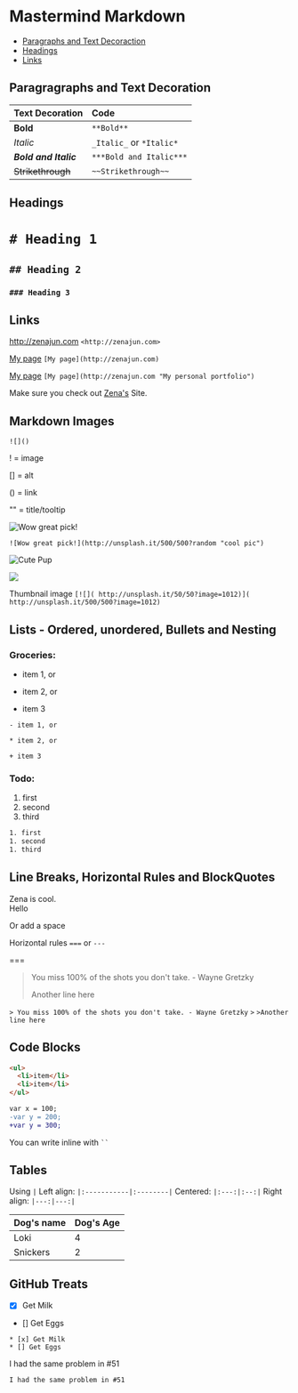 # Mastermind Markdown

* [Paragraphs and Text Decoraction](#paragraphs-and-text-decoration)
* [Headings](#headings)
* [Links](#links)

## Paragragraphs and Text Decoration

|Text Decoration|Code|
|:--------------|:---|
|**Bold**|`**Bold**`|
|_Italic_| `_Italic_` or `*Italic*`|
|***Bold and Italic***|`***Bold and Italic***`|
|~~Strikethrough~~|`~~Strikethrough~~`|

## Headings

# `# Heading 1`

## `## Heading 2`

### `### Heading 3`

## Links
<http://zenajun.com>
`<http://zenajun.com>` 

[My page](http://zenajun.com)
`[My page](http://zenajun.com)`

[My page](http://zenajun.com "My personal portfolio")
`[My page](http://zenajun.com "My personal portfolio")`

Make sure you check out [Zena's][1] Site.

[1]: http://zenajun.com

## Markdown Images

`![]()`

! = image

[] = alt

() = link

"" = title/tooltip

![Wow great pick!](http://unsplash.it/500/500?random "cool pic")

`![Wow great pick!](http://unsplash.it/500/500?random "cool pic")`

![Cute Pup][pup]

[pup]: http://unsplash.it/500/500?image=1012


[![]( http://unsplash.it/50/50?image=1012)]( http://unsplash.it/500/500?image=1012)

Thumbnail image
`[![]( http://unsplash.it/50/50?image=1012)]( http://unsplash.it/500/500?image=1012)`


## Lists - Ordered, unordered, Bullets and Nesting

### Groceries:
- item 1, or
* item 2, or
+ item 3

`- item 1, or`

`* item 2, or`

`+ item 3`

### Todo:
1. first
1. second
1. third

```txt
1. first
1. second
1. third
```

## Line Breaks, Horizontal Rules and BlockQuotes

Zena is cool.<br>
Hello

Or add a space

Horizontal rules `===` or `---`

===

> You miss 100% of the shots you don't take. - Wayne Gretzky
>
>Another line here

`> You miss 100% of the shots you don't take. - Wayne Gretzky`
`>`
`>Another line here`

## Code Blocks

```html
<ul>
  <li>item</li>
  <li>item</li>
</ul>
```

```diff
var x = 100;
-var y = 200;
+var y = 300;
```

You can write inline with ` `` `

##  Tables

Using `|`
Left align: `|:-----------|:--------|`
Centered: `|:---:|:--:|`
Right align: `|---:|---:|`

|Dog's name  |Dog's Age|
|:-----------|:--------|
|Loki|4|
|Snickers|2|


## GitHub Treats

* [x] Get Milk
* [] Get Eggs

```
* [x] Get Milk
* [] Get Eggs
```

I had the same problem in #51 

`I had the same problem in #51 `


